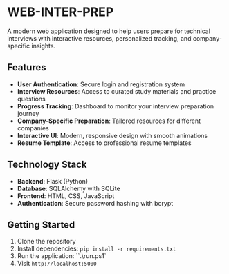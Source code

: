 # WEB-INTER-PREP

A modern web application designed to help users prepare for technical interviews with interactive resources, personalized tracking, and company-specific insights.

## Features

- **User Authentication**: Secure login and registration system
- **Interview Resources**: Access to curated study materials and practice questions
- **Progress Tracking**: Dashboard to monitor your interview preparation journey
- **Company-Specific Preparation**: Tailored resources for different companies
- **Interactive UI**: Modern, responsive design with smooth animations
- **Resume Template**: Access to professional resume templates

## Technology Stack

- **Backend**: Flask (Python)
- **Database**: SQLAlchemy with SQLite
- **Frontend**: HTML, CSS, JavaScript
- **Authentication**: Secure password hashing with bcrypt

## Getting Started

1. Clone the repository
2. Install dependencies: `pip install -r requirements.txt`
3. Run the application: ``.\run.ps1`
4. Visit `http://localhost:5000`